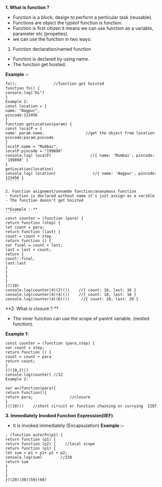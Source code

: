**1. What is function ?**
- Function is a block, design to perform a perticular task (reusable).
- Functions are object the typeof function is function.
- Function is first citizen it means we can use function as a variable, parameter etc.(propeties).
- we can use the function in two ways:

1. Function declaration/named function   
- Function is declared by using name.
- The function get hoisted.

**Example :-**
```````
fn();                //function get hoisted
function fn() {
console.log("Hi")
}
Example 2:
const location = {
name: "Nagpur",
pincode:123456
}
function getLocation(param) {
const localP = {
name: param.name,                  //get the object from location
pincode:param.pincode
}
localP.name = "Mumbai",
localP.pincode = "199898"
console.log( localP)                 //{ name: 'Mumbai', pincode: '199898' }
}
getLocation(location)
console.log( location)                //{ name: 'Nagpur', pincode: 123456 }
``````

2. Function asignment/unnamde function/ananymous function 
- Function is declared without name it's just assign as a varible
- The function doesn't get hoisted

**Example :-**
``````
const counter = (function (para) {
return function (step) {
let count = para;
return function (last) {
count = count + step
return function () {
var final = count + last;
last = last + count;
return {
count: final,
last:last
}
}
}
}
})(10)
console.log(counter(4)(2)())    //{ count: 16, last: 16 }
console.log(counter(4)(4)())    //{ count: 18, last: 18 }
console.log(counter(4)(6)())     //{ count: 20, last: 20 }
```````````
**2. What is closure ? **
- The inner function can use the scope of parent variable. (nested function).

**Example 1:**
`````````````
const counter = (function (para,step) {
var count = step;
return function () {
count = count + para
return count;
}
})(10,2)()
console.log(counter) //12
Example 2:

var a=(function(para){
return function(){
return para;                //closure
}
})(10)()    //short circuit or function chaining or currying  IIEF
`````````````

**3. Immediately Invoked Function Expression(IIEF)**

- It is invoked immediately (Encapsulation)
**Example :-**
``````````````
; (function outerFn(p1) {
return function (p1) {
return function (p2) {    //local scope
return function (p1) {
let sum = p1 + p1+ p2 + p2;
console.log(sum)        //220
return sum
}
}
}
})(20)(30)(50)(60)
`````````````````


